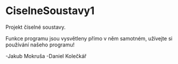 # CiselneSoustavy1
Projekt číselné soustavy.

Funkce programu jsou vysvětleny přímo v něm samotném, užívejte si používání našeho programu!

-Jakub Mokruša
-Daniel Kolečkář
